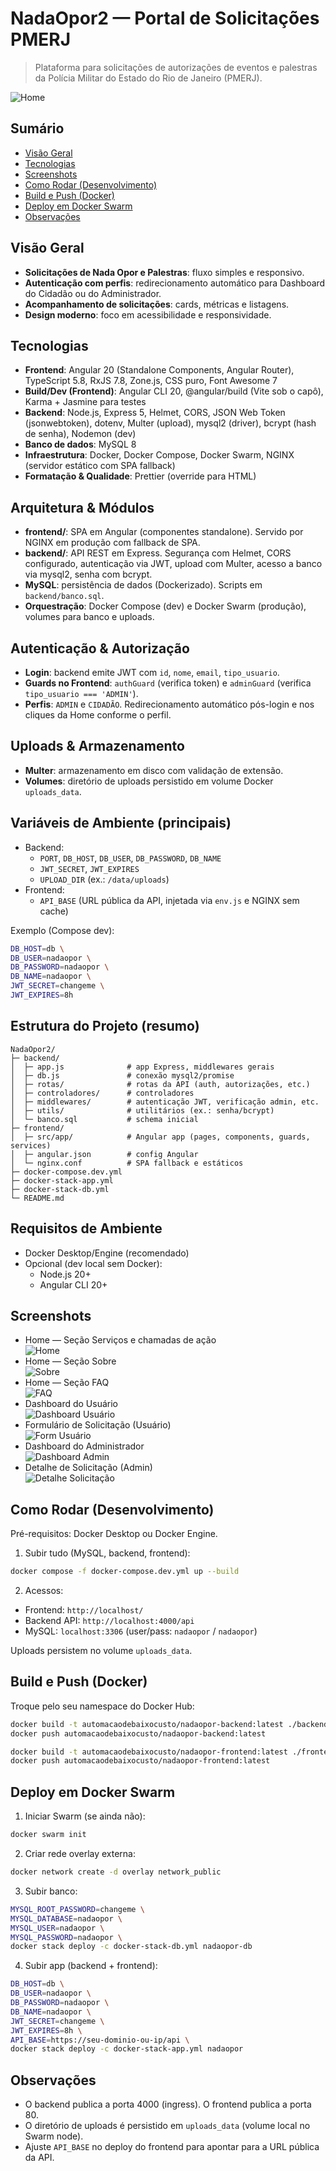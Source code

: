 # NadaOpor2 — Portal de Solicitações PMERJ

> Plataforma para solicitações de autorizações de eventos e palestras da Polícia Militar do Estado do Rio de Janeiro (PMERJ).

![Home](img_readme/1_Sec_Home.png)

## Sumário
- [Visão Geral](#visão-geral)
- [Tecnologias](#tecnologias)
- [Screenshots](#screenshots)
- [Como Rodar (Desenvolvimento)](#como-rodar-desenvolvimento)
- [Build e Push (Docker)](#build-e-push-docker)
- [Deploy em Docker Swarm](#deploy-em-docker-swarm)
- [Observações](#observações)

## Visão Geral
- **Solicitações de Nada Opor e Palestras**: fluxo simples e responsivo.
- **Autenticação com perfis**: redirecionamento automático para Dashboard do Cidadão ou do Administrador.
- **Acompanhamento de solicitações**: cards, métricas e listagens.
- **Design moderno**: foco em acessibilidade e responsividade.

## Tecnologias
- **Frontend**: Angular 20 (Standalone Components, Angular Router), TypeScript 5.8, RxJS 7.8, Zone.js, CSS puro, Font Awesome 7
- **Build/Dev (Frontend)**: Angular CLI 20, @angular/build (Vite sob o capô), Karma + Jasmine para testes
- **Backend**: Node.js, Express 5, Helmet, CORS, JSON Web Token (jsonwebtoken), dotenv, Multer (upload), mysql2 (driver), bcrypt (hash de senha), Nodemon (dev)
- **Banco de dados**: MySQL 8
- **Infraestrutura**: Docker, Docker Compose, Docker Swarm, NGINX (servidor estático com SPA fallback)
- **Formatação & Qualidade**: Prettier (override para HTML)

## Arquitetura & Módulos
- **frontend/**: SPA em Angular (componentes standalone). Servido por NGINX em produção com fallback de SPA.
- **backend/**: API REST em Express. Segurança com Helmet, CORS configurado, autenticação via JWT, upload com Multer, acesso a banco via mysql2, senha com bcrypt.
- **MySQL**: persistência de dados (Dockerizado). Scripts em `backend/banco.sql`.
- **Orquestração**: Docker Compose (dev) e Docker Swarm (produção), volumes para banco e uploads.

## Autenticação & Autorização
- **Login**: backend emite JWT com `id`, `nome`, `email`, `tipo_usuario`.
- **Guards no Frontend**: `authGuard` (verifica token) e `adminGuard` (verifica `tipo_usuario === 'ADMIN'`).
- **Perfis**: `ADMIN` e `CIDADÃO`. Redirecionamento automático pós-login e nos cliques da Home conforme o perfil.

## Uploads & Armazenamento
- **Multer**: armazenamento em disco com validação de extensão.
- **Volumes**: diretório de uploads persistido em volume Docker `uploads_data`.

## Variáveis de Ambiente (principais)
- Backend:
  - `PORT`, `DB_HOST`, `DB_USER`, `DB_PASSWORD`, `DB_NAME`
  - `JWT_SECRET`, `JWT_EXPIRES`
  - `UPLOAD_DIR` (ex.: `/data/uploads`)
- Frontend:
  - `API_BASE` (URL pública da API, injetada via `env.js` e NGINX sem cache)

Exemplo (Compose dev):
```bash
DB_HOST=db \
DB_USER=nadaopor \
DB_PASSWORD=nadaopor \
DB_NAME=nadaopor \
JWT_SECRET=changeme \
JWT_EXPIRES=8h
```

## Estrutura do Projeto (resumo)
```text
NadaOpor2/
├─ backend/
│  ├─ app.js              # app Express, middlewares gerais
│  ├─ db.js               # conexão mysql2/promise
│  ├─ rotas/              # rotas da API (auth, autorizações, etc.)
│  ├─ controladores/      # controladores
│  ├─ middlewares/        # autenticação JWT, verificação admin, etc.
│  ├─ utils/              # utilitários (ex.: senha/bcrypt)
│  └─ banco.sql           # schema inicial
├─ frontend/
│  ├─ src/app/            # Angular app (pages, components, guards, services)
│  ├─ angular.json        # config Angular
│  └─ nginx.conf          # SPA fallback e estáticos
├─ docker-compose.dev.yml
├─ docker-stack-app.yml
├─ docker-stack-db.yml
└─ README.md
```

## Requisitos de Ambiente
- Docker Desktop/Engine (recomendado)
- Opcional (dev local sem Docker):
  - Node.js 20+
  - Angular CLI 20+

## Screenshots
- Home — Seção Serviços e chamadas de ação  
  ![Home](img_readme/2_Sec_solicitacao.png)
- Home — Seção Sobre  
  ![Sobre](img_readme/3_Sec_Sobre.png)
- Home — Seção FAQ  
  ![FAQ](img_readme/4_Sec_FAQ.png)
- Dashboard do Usuário  
  ![Dashboard Usuário](img_readme/5_Dashboard_User.png)
- Formulário de Solicitação (Usuário)  
  ![Form Usuário](img_readme/6_Form_Solic_User.png)
- Dashboard do Administrador  
  ![Dashboard Admin](img_readme/7_Dashboard_Admin.png)
- Detalhe de Solicitação (Admin)  
  ![Detalhe Solicitação](img_readme/8_Detalhe_Solic_Admin.png)

## Como Rodar (Desenvolvimento)
Pré-requisitos: Docker Desktop ou Docker Engine.

1. Subir tudo (MySQL, backend, frontend):
```bash
docker compose -f docker-compose.dev.yml up --build
```
2. Acessos:
- Frontend: `http://localhost/`
- Backend API: `http://localhost:4000/api`
- MySQL: `localhost:3306` (user/pass: `nadaopor` / `nadaopor`)

Uploads persistem no volume `uploads_data`.

## Build e Push (Docker)
Troque pelo seu namespace do Docker Hub:
```bash
docker build -t automacaodebaixocusto/nadaopor-backend:latest ./backend
docker push automacaodebaixocusto/nadaopor-backend:latest

docker build -t automacaodebaixocusto/nadaopor-frontend:latest ./frontend
docker push automacaodebaixocusto/nadaopor-frontend:latest
```

## Deploy em Docker Swarm
1. Iniciar Swarm (se ainda não):
```bash
docker swarm init
```
2. Criar rede overlay externa:
```bash
docker network create -d overlay network_public
```
3. Subir banco:
```bash
MYSQL_ROOT_PASSWORD=changeme \
MYSQL_DATABASE=nadaopor \
MYSQL_USER=nadaopor \
MYSQL_PASSWORD=nadaopor \
docker stack deploy -c docker-stack-db.yml nadaopor-db
```
4. Subir app (backend + frontend):
```bash
DB_HOST=db \
DB_USER=nadaopor \
DB_PASSWORD=nadaopor \
DB_NAME=nadaopor \
JWT_SECRET=changeme \
JWT_EXPIRES=8h \
API_BASE=https://seu-dominio-ou-ip/api \
docker stack deploy -c docker-stack-app.yml nadaopor
```

## Observações
- O backend publica a porta 4000 (ingress). O frontend publica a porta 80.
- O diretório de uploads é persistido em `uploads_data` (volume local no Swarm node).
- Ajuste `API_BASE` no deploy do frontend para apontar para a URL pública da API.



